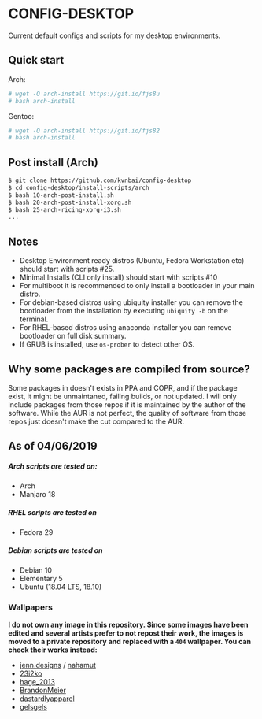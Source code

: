 # CONFIG-DESKTOP

Current default configs and scripts for my desktop environments.

## Quick start

Arch:
```sh
# wget -O arch-install https://git.io/fjs8u
# bash arch-install
```
Gentoo:
```sh
# wget -O arch-install https://git.io/fjs82
# bash arch-install
```

## Post install (Arch)

```sh
$ git clone https://github.com/kvnbai/config-desktop
$ cd config-desktop/install-scripts/arch
$ bash 10-arch-post-install.sh
$ bash 20-arch-post-install-xorg.sh
$ bash 25-arch-ricing-xorg-i3.sh
...
```

## Notes
* Desktop Environment ready distros (Ubuntu, Fedora Workstation etc) should start with scripts #25.
* Minimal Installs (CLI only install) should start with scripts #10
* For multiboot it is recommended to only install a bootloader in your main distro.
* For debian-based distros using ubiquity installer you can remove the bootloader from the installation by executing `ubiquity -b` on the terminal.
* For RHEL-based distros using anaconda installer you can remove bootloader on full disk summary.
* If GRUB is installed, use `os-prober` to detect other OS.

## Why some packages are compiled from source?
Some packages in doesn't exists in PPA and COPR, and if the package exist, it might be unmaintaned, failing builds, or not updated. I will only include packages from those repos if it is maintained by the author of the software. While the AUR is not perfect, the quality of software from those repos just doesn't make the cut compared to the AUR.

## As of 04/06/2019

##### Arch scripts are tested on:
* Arch
* Manjaro 18
##### RHEL scripts are tested on
* Fedora 29
##### Debian scripts are tested on
* Debian 10
* Elementary 5
* Ubuntu (18.04 LTS, 18.10)

### Wallpapers
**I do not own any image in this repository. Since some images have been edited and several artists prefer to not repost their work, the images is moved to a private repository and replaced with a `404` wallpaper. You can check their works instead:**

* [jenn.designs](https://www.instagram.com/jenn.designs/) / [nahamut](https://www.instagram.com/nahamut/)
* [23i2ko](https://www.instagram.com/23i2ko/)
* [hage_2013](https://twitter.com/hage_2013/)
* [BrandonMeier](https://www.behance.net/BrandonMeier)
* [dastardlyapparel](https://www.instagram.com/dastardlyapparel/)
* [gelsgels](https://www.deviantart.com/gelsgels/)
